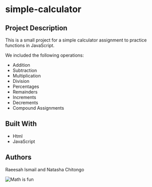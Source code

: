 # simple-calculator
## Project Description
This is a small project for a simple calculator assignment to practice functions in JavaScript.

We included the following operations:

- Addition
- Subtraction
- Multiplication
- Division
- Percentages
- Remainders
- Increments
- Decrements
- Compound Assignments

## Built With
- Html
- JavaScript

## Authors
Raeesah Ismail and Natasha Chitongo

![Math is fun](https://akm-img-a-in.tosshub.com/indiatoday/images/story/201809/maths.jpeg?IVE04mofhXiNU6obmiRGZ3DSX13jSI0O&size=770:433)
